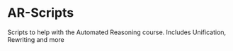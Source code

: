 # AR-Scripts
Scripts to help with the Automated Reasoning course. Includes Unification, Rewriting and more
